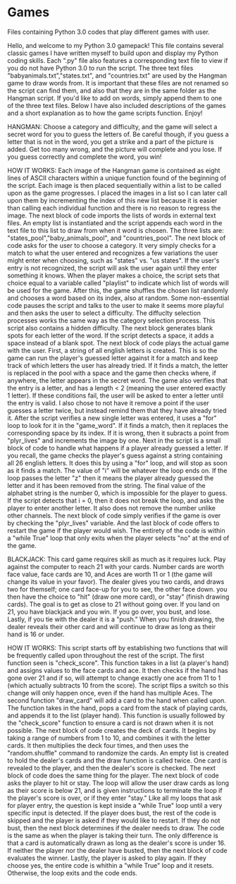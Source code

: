 # Games
Files containing Python 3.0 codes that play different games with user.

Hello, and welcome to my Python 3.0 gamepack! This file contains several
classic games I have written myself to build upon and display my Python 
coding skills. Each ".py" file also features a corresponding text file
to view if you do not have Python 3.0 to run the script. The three text
files "babyanimals.txt","states.txt", and "countries.txt" are used by
the Hangman game to draw words from. It is important that these files
are not renamed so the script can find them, and also that they are in
the same folder as the Hangman script. If you'd like to add on words,
simply append them to one of the three text files. Below I have also
included descriptions of the games and a short explanation as to how the
game scripts function. Enjoy!


HANGMAN:
Choose a category and difficulty, and the game will select a secret word
for you to guess the letters of. Be careful though, if you guess a
letter that is not in the word, you get a strike and a part of the
picture is added. Get too many wrong, and the picture will complete and
you lose. If you guess correctly and complete the word, you win!

HOW IT WORKS:
Each image of the Hangman game is contained as eight lines of ASCII 
characters within a unique function found of the beginning of the script.
Each image is then placed sequentially within a list to be called upon
as the game progresses. I placed the images in a list so I can later call
upon them by incrementing the index of this new list because it is
 easier than calling each individual function and there is no reason to 
regress the image. The next block of code imports the lists of words in
external text files. An empty list is instantiated and the script appends
each word in the text file to this list to draw from when it word is chosen.
The three lists are: "states_pool","baby_animals_pool", and "countries_pool".
The next block of code asks for the user to choose a category. It very
simply checks for a match to what the user entered and recognizes a few
variations the user might enter when choosing, such as "states" vs.
"us states". If the user's entry is not recognized, the script will ask
the user again until they enter something it knows. When the player makes
a choice, the script sets that choice equal to a variable called "playlist"
to indicate which list of words will be used for the game. After this,
the game shuffles the chosen list randomly and chooses a word based on
its index, also at random. Some non-essential code pauses the script
and talks to the user to make it seems more playful and then asks the user
to select a difficulty. The diffuclty selection processes works the same
way as the category selection process. This script also contains a hidden
difficulty. The next block generates blank spots for each letter 
of the word. If the script detects a space, it adds a space instead of a
blank spot. The next block of code plays the actual game with the user.
First, a string of all english letters is created. This is so the game 
can run the player's guessed letter against it for a match and keep
track of which letters the user has already tried. If it finds a match,
the letter is replaced in the pool with a space and the game then checks
where, if anywhere, the letter appears in the secret word. The game also
verifies that the entry is a letter, and has a length < 2 (meaning the
user entered exactly 1 letter). If these conditions fail, the user will
be asked to enter a letter until the entry is valid. I also chose to
not have it remove a point if the user guesses a letter twice, but
instead remind them that they have already tried it. After the script
verifies a new single letter was entered, it uses a "for" loop to
look for it in the "game_word". If it finds a match, then it replaces
the corresponding space by its index. If it is wrong, then it subracts
a point from "plyr_lives" and increments the image by one. Next in the
script is a small block of code to handle what happens if a player
already guessed a letter. If you recall, the game checks the player's
guess against a string containing all 26 english letters. It does this
by using a "for" loop, and will stop as soon as it finds a match. The
value of "i" will be whatever the loop ends on. If the loop passes the
letter "z" then it means the player already guessed the letter and it
has been removed from the string. The final value of the alphabet string
is the number 0, which is impossible for the player to guess. If the script
detects that i = 0, then it does not break the loop, and asks the player
to enter another letter. It also does not remove the number unlike other
channels. The next block of code simply verifies if the game is over by
checking the "plyr_lives" variable. And the last block of code offers
to restart the game if the player would wish. The entirety of the code
is within a "while True" loop that only exits when the player selects "no"
at the end of the game.


BLACKJACK:
This card game requires skill as much as it requires luck. Play against
the computer to reach 21 with your cards. Number cards are worth face
value, face cards are 10, and Aces are worth 11 or 1 (the game will
change its value in your favor). The dealer gives you two cards, and
draws two for themself; one card face-up for you to see, the other face
down. you then have the choice to "hit" (draw one more card), or "stay"
(finish drawing cards). The goal is to get as close to 21 without going
over. If you land on 21, you have blackjack and you win. If you go over,
you bust, and lose. Lastly, if you tie with the dealer it is a "push."
When you finish drawing, the dealer reveals their other card and will
continue to draw as long as their hand is 16 or under.

HOW IT WORKS:
This script starts off by establishing two functions that will be
frequently called upon throughout the rest of the script. The first
function seen is "check_score". This function takes in a list (a 
player's hand) and assigns values to the face cards and ace. It then
checks if the hand has gone over 21 and if so, will attempt to change
exactly one ace from 11 to 1 (which actually subtracts 10 from the score).
The script flips a switch so this change will only happen once, even
if the hand has multiple Aces. The second function "draw_card" will add
a card to the hand when called upon. The function takes in the hand,
pops a card from the stack of playing cards, and appends it to the list
(player hand). This function is usually followed by the "check_score"
function to ensure a card is not drawn when it is not possible. The next
block of code creates the deck of cards. It begins by taking a range of
numbers from 1 to 10, and combines it with the letter cards. It then
multiplies the deck four times, and then uses the "random.shuffle"
command to randomize the cards. An empty list is created to hold the
dealer's cards and the draw function is called twice. One card is
revealed to the player, and then the dealer's score is checked.
The next block of code does the same thing for the player. The next
block of code asks the player to hit or stay. The loop will allow the
user draw cards as long as their score is below 21, and is given
instructions to terminate the loop if the player's score is over, or
if they enter "stay." Like all my loops that ask for player entry,
the question is kept inside a "while True" loop until a very
specific input is detected. If the player does bust, the rest of
the code is skipped and the player is asked if they would like to
restart. If they do not bust, then the next block determines if the
dealer needs to draw. The code is the same as when the player is
taking their turn. The only difference is that a card is
automatically drawn as long as the dealer's score is under 16. If
neither the player nor the dealer have busted, then the next block
of code evaluates the winner. Lastly, the player is asked to play
again. If they choose yes, the entire code is whithin a "while True"
loop and it resets. Otherwise, the loop exits and the code ends.

